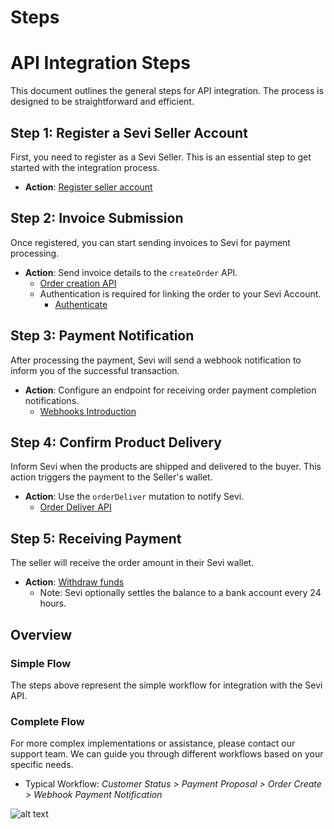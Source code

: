# Steps

# API Integration Steps

This document outlines the general steps for API integration. The process is designed to be straightforward and efficient.

## Step 1: Register a Sevi Seller Account

First, you need to register as a Sevi Seller. This is an essential step to get started with the integration process.

- **Action**: [Register seller account](/docs/seller/start)

## Step 2: Invoice Submission

Once registered, you can start sending invoices to Sevi for payment processing.

- **Action**: Send invoice details to the `createOrder` API.
  - [Order creation API](/docs/developer/API/mutations/orderCreate)
  - Authentication is required for linking the order to your Sevi Account.
    - [Authenticate](/docs/developer/authentication)

## Step 3: Payment Notification

After processing the payment, Sevi will send a webhook notification to inform you of the successful transaction.

- **Action**: Configure an endpoint for receiving order payment completion notifications.
  - [Webhooks Introduction](/docs/developer/webhook/intro)

## Step 4: Confirm Product Delivery

Inform Sevi when the products are shipped and delivered to the buyer. This action triggers the payment to the Seller's wallet.

- **Action**: Use the `orderDeliver` mutation to notify Sevi.
  - [Order Deliver API](/docs/developer/API/mutations/orderDeliver)

## Step 5: Receiving Payment

The seller will receive the order amount in their Sevi wallet.

- **Action**: [Withdraw funds](/docs/seller/withdraw)
  - Note: Sevi optionally settles the balance to a bank account every 24 hours.

## Overview

### Simple Flow

The steps above represent the simple workflow for integration with the Sevi API.

### Complete Flow

For more complex implementations or assistance, please contact our support team. We can guide you through different workflows based on your specific needs.

- Typical Workflow: *Customer Status > Payment Proposal > Order Create > Webhook Payment Notification*


![alt text](/img/api/apiFlow.jpg "flow")
